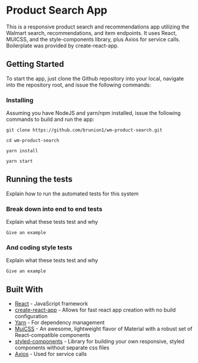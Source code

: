 # Product Search App

This is a responsive product search and recommendations app utilizing the Walmart search, recommendations, and item endpoints.
It uses React, MUICSS, and the style-components library, plus Axios for service calls. Boilerplate was provided by create-react-app.

## Getting Started

To start the app, just clone the Github repository into your local, navigate into the repository root, and issue the following commands:

### Installing

Assuming you have NodeJS and yarn/npm installed, issue the following commands to build and run the app:

```
git clone https://github.com/brunion1/wm-product-search.git

cd wm-product-search

yarn install

yarn start
```

## Running the tests

Explain how to run the automated tests for this system

### Break down into end to end tests

Explain what these tests test and why

```
Give an example
```

### And coding style tests

Explain what these tests test and why

```
Give an example
```

## Built With

* [React](https://reactjs.org/) - JavaScript framework
* [create-react-app](https://github.com/facebook/create-react-app) - Allows for fast react app creation with no build configuration
* [Yarn](https://yarnpkg.com/en/) - For dependency management
* [MuiCSS](https://www.muicss.com/docs/v1/react/introduction) - An awesome, lightweight flavor of Material with a robust set of React-compatible components
* [styled-components](https://www.styled-components.com/docs/basicsax) - Library for building your own responsive, styled components without separate css files
* [Axios](https://github.com/axios/axios) - Used for service calls
